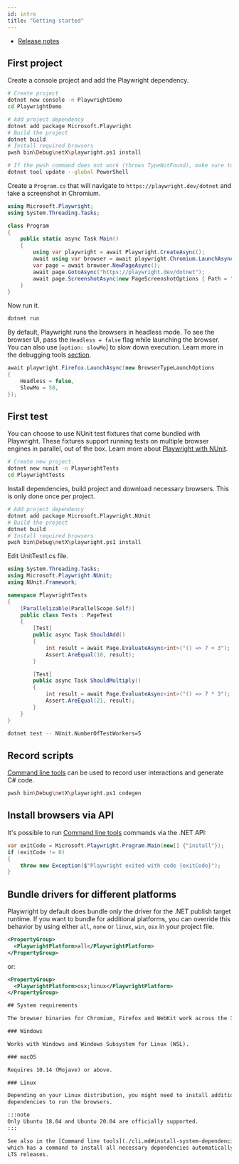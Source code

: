 ```yaml
---
id: intro
title: "Getting started"
---
```


<!-- TOC -->
- [Release notes](./release-notes.md)

## First project

Create a console project and add the Playwright dependency.

```bash
# Create project
dotnet new console -n PlaywrightDemo
cd PlaywrightDemo

# Add project dependency
dotnet add package Microsoft.Playwright
# Build the project
dotnet build
# Install required browsers
pwsh bin\Debug\netX\playwright.ps1 install

# If the pwsh command does not work (throws TypeNotFound), make sure to use an up-to-date version of PowerShell.
dotnet tool update --global PowerShell
```

Create a `Program.cs` that will navigate to `https://playwright.dev/dotnet` and take a screenshot in Chromium.

```csharp
using Microsoft.Playwright;
using System.Threading.Tasks;

class Program
{
    public static async Task Main()
    {
        using var playwright = await Playwright.CreateAsync();
        await using var browser = await playwright.Chromium.LaunchAsync();
        var page = await browser.NewPageAsync();
        await page.GotoAsync("https://playwright.dev/dotnet");
        await page.ScreenshotAsync(new PageScreenshotOptions { Path = "screenshot.png" });
    }
}
```

Now run it.

```bash
dotnet run
```

By default, Playwright runs the browsers in headless mode. To see the browser UI, pass the `Headless = false` flag while launching the browser. You can also use [`option: slowMo`] to slow down execution. Learn more in the debugging tools [section](./debug.md).

```csharp
await playwright.Firefox.LaunchAsync(new BrowserTypeLaunchOptions 
{ 
    Headless = false, 
    SlowMo = 50, 
});
```

## First test

You can choose to use NUnit test fixtures that come bundled with Playwright. These fixtures support running tests on multiple browser engines in parallel, out of the box. Learn more about [Playwright with NUnit](./test-runners.md).

```bash
# Create new project.
dotnet new nunit -n PlaywrightTests
cd PlaywrightTests
```

Install dependencies, build project and download necessary browsers. This is only done once per project.

```bash
# Add project dependency
dotnet add package Microsoft.Playwright.NUnit
# Build the project
dotnet build
# Install required browsers
pwsh bin\Debug\netX\playwright.ps1 install
```

Edit UnitTest1.cs file.
```csharp
using System.Threading.Tasks;
using Microsoft.Playwright.NUnit;
using NUnit.Framework;

namespace PlaywrightTests
{
    [Parallelizable(ParallelScope.Self)]
    public class Tests : PageTest
    {
        [Test]
        public async Task ShouldAdd()
        {
            int result = await Page.EvaluateAsync<int>("() => 7 + 3");
            Assert.AreEqual(10, result);
        }

        [Test]
        public async Task ShouldMultiply()
        {
            int result = await Page.EvaluateAsync<int>("() => 7 * 3");
            Assert.AreEqual(21, result);
        }
    }
}
```

```bash
dotnet test -- NUnit.NumberOfTestWorkers=5
```

## Record scripts

[Command line tools](./cli.md) can be used to record user interactions and generate C# code.

```bash
pwsh bin\Debug\netX\playwright.ps1 codegen
```

## Install browsers via API

It's possible to run [Command line tools](./cli.md) commands via the .NET API:

```csharp
var exitCode = Microsoft.Playwright.Program.Main(new[] {"install"});
if (exitCode != 0)
{
    throw new Exception($"Playwright exited with code {exitCode}");
}
```

## Bundle drivers for different platforms

Playwright by default does bundle only the driver for the .NET publish target runtime. If you want to bundle for additional platforms, you can
override this behavior by using either `all`, `none` or `linux`, `win`, `osx` in your project file.

```xml
<PropertyGroup>
  <PlaywrightPlatform>all</PlaywrightPlatform>
</PropertyGroup>
```

or:

```xml
<PropertyGroup>
  <PlaywrightPlatform>osx;linux</PlaywrightPlatform>
</PropertyGroup>

## System requirements

The browser binaries for Chromium, Firefox and WebKit work across the 3 platforms (Windows, macOS, Linux):

### Windows

Works with Windows and Windows Subsystem for Linux (WSL).

### macOS

Requires 10.14 (Mojave) or above.

### Linux

Depending on your Linux distribution, you might need to install additional
dependencies to run the browsers.

:::note
Only Ubuntu 18.04 and Ubuntu 20.04 are officially supported.
:::

See also in the [Command line tools](./cli.md#install-system-dependencies)
which has a command to install all necessary dependencies automatically for Ubuntu
LTS releases.

